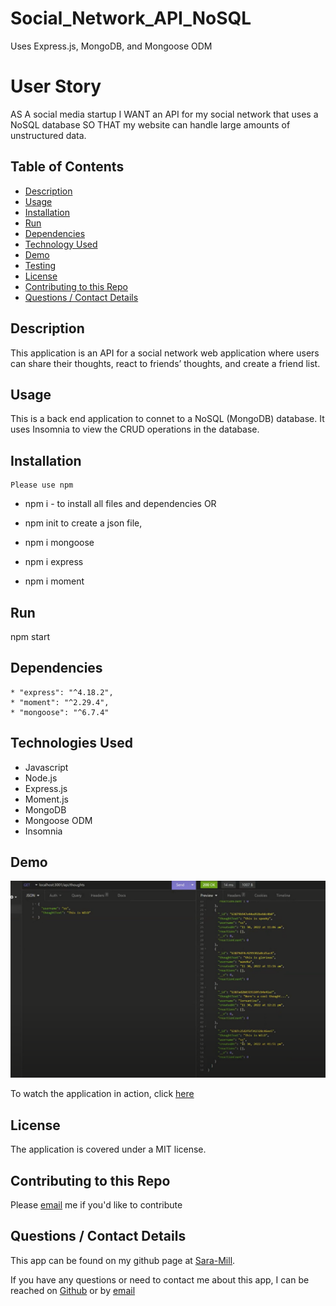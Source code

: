 # Social_Network_API_NoSQL
Uses Express.js, MongoDB, and Mongoose ODM

# User Story
AS A social media startup
I WANT an API for my social network that uses a NoSQL database
SO THAT my website can handle large amounts of unstructured data.

## Table of Contents
  * [Description](#description)
  * [Usage](#usefaq)
  * [Installation](#install)
  * [Run](#run)
  * [Dependencies](#dependencies)
  * [Technology Used](#techno)
  * [Demo](#demo)
  * [Testing](#test)
  * [License](#license)
  * [Contributing to this Repo](#contributing)
  * [Questions / Contact Details](#questions)

  <a name = 'description'></a>
  ## Description
  This application is an API for a social network web application where users can share their thoughts, react to friends’ thoughts, and create a friend list.

  <a name = 'usefaq'></a>
  ## Usage
  This is a back end application to connet to a NoSQL (MongoDB) database.  It uses Insomnia to view the CRUD operations in the database.

  <a name = 'install'></a>
  ## Installation   
    Please use npm 
  * npm i - to install all files and dependencies OR

  * npm init to create a json file,  
  * npm i mongoose 
  * npm i express 
  * npm i moment

  <a name = 'run'></a>
  ## Run
  npm start

  <a name = 'dependencies'></a>
  ## Dependencies
    * "express": "^4.18.2",
    * "moment": "^2.29.4",
    * "mongoose": "^6.7.4"
  
  <a name = 'techno'></a>
  ## Technologies Used
  * Javascript
  * Node.js
  * Express.js
  * Moment.js
  * MongoDB 
  * Mongoose ODM
  * Insomnia

  <a name ='demo'></a>
  ## Demo
  ![image of demo screenshot:](./images/demo.png)

  To watch the application in action, click [here](https://www.youtube.com/watch?v=EtIOesZm-bM)

  <a name = 'license'></a>
  ## License
  The application is covered under a MIT license.

  <a name = 'contributing'></a>
  ## Contributing to this Repo
  Please [email](smilligan0183@gmail.com) me if you'd like to contribute

  <a name = 'questions'></a>
  ## Questions / Contact Details
  This app can be found on my github page at [Sara-Mill](https://github.com/Sara-Mill).
  

  If you have any questions or need to contact me about this app, I can be reached on [Github](https://github.com/Sara-Mill) or by [email](smilligan0183@gmail.com)